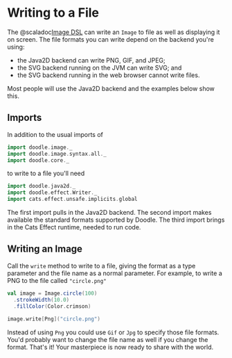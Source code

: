 # Writing to a File

The @scaladoc[Image DSL](doodle.image.index) can write an `Image` to file as well as displaying it on screen. The file formats you can write depend on the backend you're using:

* the Java2D backend can write PNG, GIF, and JPEG;
* the SVG backend running on the JVM can write SVG; and
* the SVG backend running in the web browser cannot write files.

Most people will use the Java2D backend and the examples below show this.


## Imports

In addition to the usual imports of

```scala mdoc
import doodle.image._
import doodle.image.syntax.all._
import doodle.core._
```

to write to a file you'll need

```scala mdoc
import doodle.java2d._
import doodle.effect.Writer._
import cats.effect.unsafe.implicits.global
```

The first import pulls in the Java2D backend. The second import makes available the standard formats supported by Doodle. The third import brings in the Cats Effect runtime, needed to run code.


## Writing an Image

Call the `write` method to write to a file, giving the format as a type parameter and the file name as a normal parameter. For example, to write a PNG to the file called `"circle.png"`

```scala mdoc
val image = Image.circle(100)
  .strokeWidth(10.0)
  .fillColor(Color.crimson)
  
image.write[Png]("circle.png")
```

Instead of using `Png` you could use `Gif` or `Jpg` to specify those file formats. You'd probably want to change the file name as well if you change the format. That's it! Your masterpiece is now ready to share with the world.
